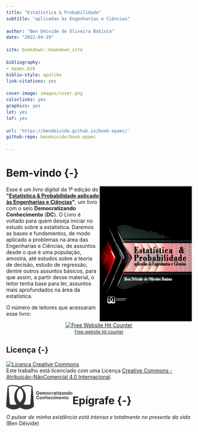 ```yaml
--- 
title: "Estatística & Probabilidade" 
subtitle: "aplicadas às Engenharias e Ciências"

author: "Ben Dêivide de Oliveira Batista"
date: "2022-04-19"

site: bookdown::bookdown_site

bibliography:
- epaec.bib
biblio-style: apalike
link-citations: yes

cover-image: images/cover.png
colorlinks: yes
graphics: yes
lot: yes
lof: yes

url: 'https://bendeivide.github.io/book-epaec/'
github-repo: bendeivide/book-epaec

---
```




# Bem-vindo {-}

<a href="http://bendeivide.github.io/books/epaec/"><img src="images/cover.png" align="right" width="250" height="366" class="cover" alt="Compre pela internet" /></a> Esse é um *livro digital* da 1ª edição do __"[Estatística & Probabilidade aplicado às Engenharias e Ciências]()"__, um livro com o selo **Democratizando Conhecimento** (**DC**). O Livro é voltado para quem deseja iniciar no estudo sobre a estatística. Daremos as bases e fundamentos, de modo aplicado a problemas na área das Engenharias e Ciências, de assuntos desde o que é uma população, amostra, até estudos sobre a teoria de decisão, estudo de regressão, dentre outros assuntos básicos, para que assim, a partir desse material, o leitor tenha base para ler, assuntos mais aprofundados na área da estatística.

O número de leitores  que acessaram esse livro:
</br>
<div align='center'><a href='https://www.free-website-hit-counter.com'><img src='https://www.free-website-hit-counter.com/c.php?d=9&id=127145&s=76' border='0' alt='Free Website Hit Counter'></a><br / ><small><a href='https://www.free-website-hit-counter.com' title="Free Website Hit Counter">Free website hit counter</a></small></div>

## Licença {-}

<a rel="license" href="http://creativecommons.org/licenses/by-nc/4.0/"><img alt="Licença Creative Commons" style="border-width:0" src="https://i.creativecommons.org/l/by-nc/4.0/88x31.png" /></a><br />Este trabalho está licenciado com uma Licença <a rel="license" href="http://creativecommons.org/licenses/by-nc/4.0/">Creative Commons - Atribuição-NãoComercial 4.0 Internacional</a>.


<a href="https://bendeivide.github.io/dc/"><img src="Logo-DC-preto2.png" align="left" width="180" /></a>

# Epígrafe {-}

*O pulsar de minha existência está intensa e totalmente no presente da vida* (Ben Dêivide)



